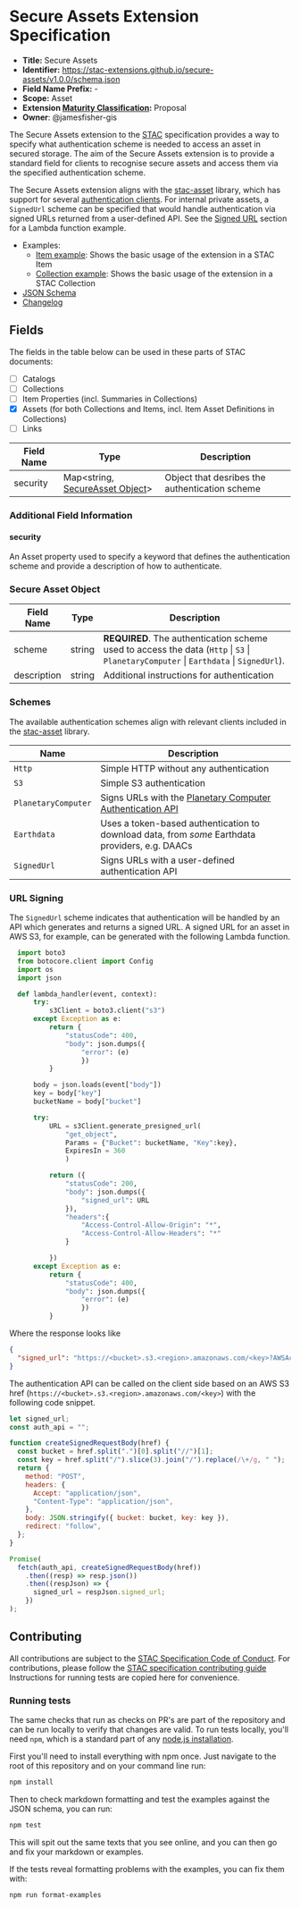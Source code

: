 # Secure Assets Extension Specification

- **Title:** Secure Assets
- **Identifier:** <https://stac-extensions.github.io/secure-assets/v1.0.0/schema.json>
- **Field Name Prefix:** -
- **Scope:** Asset
- **Extension [Maturity Classification](https://github.com/radiantearth/stac-spec/tree/master/extensions/README.md#extension-maturity):** Proposal
- **Owner**: @jamesfisher-gis

The Secure Assets extension to the [STAC](https://github.com/radiantearth/stac-spec) specification provides a way to specify what authentication 
scheme is needed to access an asset in secured storage. The aim of the Secure Assets extension is to provide a standard field for clients to 
recognise secure assets and access them via the specified authentication scheme.

The Secure Assets extension aligns with the [stac-asset](https://github.com/stac-utils/stac-asset) library, which has support for several 
[authentication clients](https://github.com/stac-utils/stac-asset#clients). For internal private assets, a `SignedUrl` scheme can be specified that would handle authentication via signed URLs returned from a user-defined 
API. See the [Signed URL](#url-signing) section for a Lambda function example.

- Examples:
  - [Item example](examples/item.json): Shows the basic usage of the extension in a STAC Item
  - [Collection example](examples/collection.json): Shows the basic usage of the extension in a STAC Collection
- [JSON Schema](json-schema/schema.json)
- [Changelog](./CHANGELOG.md)

## Fields

The fields in the table below can be used in these parts of STAC documents:

- [ ] Catalogs
- [ ] Collections
- [ ] Item Properties (incl. Summaries in Collections)
- [x] Assets (for both Collections and Items, incl. Item Asset Definitions in Collections)
- [ ] Links

| Field Name | Type                                                    | Description                                            |
| ---------- | ------------------------------------------------------- | ------------------------------------------------------ |
| security   | Map<string, [SecureAsset Object](#secure-asset-object)> | Object that desribes the authentication scheme |

### Additional Field Information

#### security

An Asset property used to specify a keyword that defines the authentication scheme and provide a description of how to authenticate.

### Secure Asset Object

| Field Name  | Type   | Description                                                                                                                                                            |
| ----------- | ------ | ---------------------------------------------------------------------------------------------------------------------------------------------------------------------- |
| scheme      | string | **REQUIRED**. The authentication scheme used to access the data (`Http` \| `S3` \| `PlanetaryComputer` \| `Earthdata` \| `SignedUrl`). |
| description | string | Additional instructions for authentication                                                                                                                           |

### Schemes

The available authentication schemes align with relevant clients included in the [stac-asset](https://github.com/stac-utils/stac-asset) library.

| Name                      | Description                                                                                                              |
| ------------------------- | ------------------------------------------------------------------------------------------------------------------------ |
| `Http`              | Simple HTTP without any authentication                                                                            |
| `S3`                | Simple S3 authentication                                                                                                         |
| `PlanetaryComputer` | Signs URLs with the [Planetary Computer Authentication API](https://planetarycomputer.microsoft.com/docs/reference/sas/) |
| `Earthdata`         | Uses a token-based authentication to download data, from *some* Earthdata providers, e.g. DAACs                          |
| `SignedUrl`         | Signs URLs with a user-defined authentication API                                                                      |

### URL Signing

The `SignedUrl` scheme indicates that authentication will be handled by an API which generates and returns a signed URL. A signed URL for an asset in AWS S3, for example, can be generated with the following Lambda function.

```python
  import boto3
  from botocore.client import Config
  import os
  import json

  def lambda_handler(event, context):
      try:
          s3Client = boto3.client("s3")
      except Exception as e:
          return {
              "statusCode": 400,
              "body": json.dumps({
                  "error": (e)
                  })
          }

      body = json.loads(event["body"])
      key = body["key"]
      bucketName = body["bucket"]

      try:
          URL = s3Client.generate_presigned_url(
              "get_object",
              Params = {"Bucket": bucketName, "Key":key},
              ExpiresIn = 360
              )

          return ({
              "statusCode": 200,
              "body": json.dumps({
                  "signed_url": URL
              }),
              "headers":{
                  "Access-Control-Allow-Origin": "*",
                  "Access-Control-Allow-Headers": "*"
              }

          })
      except Exception as e:
          return {
              "statusCode": 400,
              "body": json.dumps({
                  "error": (e)
                  })
          }
```

Where the response looks like

```json
{
  "signed_url": "https://<bucket>.s3.<region>.amazonaws.com/<key>?AWSAccessKeyId=<aws access key>&Signature=<signature>&x-amz-security-token=<auth token>&Expires=<epoch expiration time>"
}
```

The authentication API can be called on the client side based on an AWS S3 href (`https://<bucket>.s3.<region>.amazonaws.com/<key>`) with the following code 
snippet.

```javascript
let signed_url;
const auth_api = "";

function createSignedRequestBody(href) {
  const bucket = href.split(".")[0].split("//")[1];
  const key = href.split("/").slice(3).join("/").replace(/\+/g, " ");
  return {
    method: "POST",
    headers: {
      Accept: "application/json",
      "Content-Type": "application/json",
    },
    body: JSON.stringify({ bucket: bucket, key: key }),
    redirect: "follow",
  };
}

Promise(
  fetch(auth_api, createSignedRequestBody(href))
    .then((resp) => resp.json())
    .then((respJson) => {
      signed_url = respJson.signed_url;
    })
);
```

## Contributing

All contributions are subject to the
[STAC Specification Code of Conduct](https://github.com/radiantearth/stac-spec/blob/master/CODE_OF_CONDUCT.md).
For contributions, please follow the
[STAC specification contributing guide](https://github.com/radiantearth/stac-spec/blob/master/CONTRIBUTING.md) Instructions
for running tests are copied here for convenience.

### Running tests

The same checks that run as checks on PR's are part of the repository and can be run locally to verify that changes are valid.
To run tests locally, you'll need `npm`, which is a standard part of any [node.js installation](https://nodejs.org/en/download/).

First you'll need to install everything with npm once. Just navigate to the root of this repository and on
your command line run:

```bash
npm install
```

Then to check markdown formatting and test the examples against the JSON schema, you can run:

```bash
npm test
```

This will spit out the same texts that you see online, and you can then go and fix your markdown or examples.

If the tests reveal formatting problems with the examples, you can fix them with:

```bash
npm run format-examples
```
